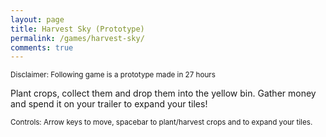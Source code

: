 ```yaml
---
layout: page
title: Harvest Sky (Prototype)
permalink: /games/harvest-sky/
comments: true
---
```

<small>Disclaimer: Following game is a prototype made in 27 hours</small>

Plant crops, collect them and drop them into the yellow bin. Gather money and spend it on your trailer to expand your tiles!

<small>Controls: Arrow keys to move, spacebar to plant/harvest crops and to expand your tiles.</small>

<canvas id="canvas" width="100%" height="100%"></canvas>
<script type="text/javascript" src="game.min.js"></script>
<script type="text/javascript">
window.onkeydown = function(e) { 
    return !(e.keyCode == 32);
};

window.addEventListener("keydown", function(e) {
    // space and arrow keys
    if([32, 37, 38, 39, 40].indexOf(e.keyCode) > -1) {
        e.preventDefault();
    }
}, false);
</script>
